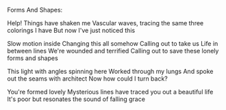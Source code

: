 Forms And Shapes: 

Help! Things have shaken me
Vascular waves, tracing the same three colorings I have
But now I've just noticed this

Slow motion inside
Changing this all somehow
Calling out to take us
Life in between lines
We're wounded and terrified
Calling out to save these lonely forms and shapes

This light with angles spinning here
Worked through my lungs
And spoke out the seams with architect
Now how could I turn back?

You're formed lovely
Mysterious lines have traced you out a beautiful life
It's poor but resonates the sound of falling grace
